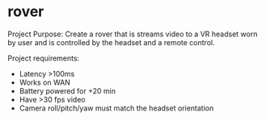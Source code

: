 # rover

Project Purpose:
Create a rover that is streams video to a VR headset worn by user and is controlled by the headset and a remote control.

Project requirements:
- Latency >100ms
- Works on WAN
- Battery powered for +20 min
- Have >30 fps video
- Camera roll/pitch/yaw must match the headset orientation
